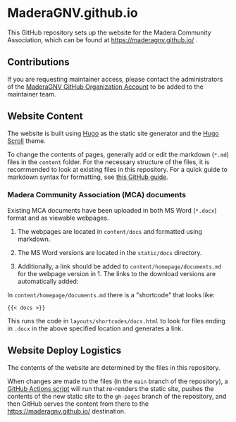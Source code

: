 
# MaderaGNV.github.io

<!-- badges: start -->
<!-- badges: end -->

This GitHub repository sets up the website for the Madera Community Association, which can be found at https://maderagnv.github.io/ .

## Contributions

If you are requesting maintainer access, please contact the administrators of the [MaderaGNV GitHub Organization Account](https://github.com/orgs/MaderaGNV/people) to be added to the maintainer team.

## Website Content

The website is built using [Hugo](https://gohugo.io/) as the static site generator and the [Hugo Scroll](https://themes.gohugo.io/themes/hugo-scroll/) theme.

To change the contents of pages, generally add or edit the markdown (`*.md`) files in the `content` folder.
  For the necessary structure of the files, it is recommended to look at existing files in this repository.
  For a quick guide to markdown syntax for formatting, see [this GitHub guide](https://docs.github.com/en/get-started/writing-on-github/getting-started-with-writing-and-formatting-on-github/quickstart-for-writing-on-github).

### Madera Community Association (MCA) documents

Existing MCA documents have been uploaded in both MS Word (`*.docx`) format and as viewable webpages.

1. The webpages are located in `content/docs` and formatted using markdown.

2. The MS Word versions are located in the `static/docs` directory.

3. Additionally, a link should be added to `content/homepage/documents.md` for the webpage version in 1. The links to the download versions are automatically added:

In `content/homepage/documents.md` there is a "shortcode" that looks like:
```
{{< docs >}}
```

This runs the code in `layouts/shortcodes/docs.html` to look for files ending in `.docx` in the above specified location and generates a link.

## Website Deploy Logistics

The contents of the website are determined by the files in this repository.

When changes are made to the files (in the `main` branch of the repository), a [GitHub Actions script](https://github.com/MaderaGNV/MaderaGNV.github.io/blob/main/.github/workflows/blogdown.yaml) will run that re-renders the static site, pushes the contents of the new static site to the `gh-pages` branch of the repository, and then GitHub serves the content from there to the https://maderagnv.github.io/ destination.

